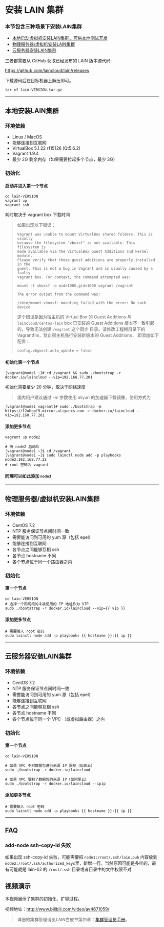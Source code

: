 # 安装 LAIN 集群

### 本节包含三种场景下安装LAIN集群
* [本地启动虚拟机安装LAIN集群，可供本地测试开发](#1)
* [物理服务器/虚拟机安装LAIN集群](#2)
* [云服务器安装LAIN集群](#3)

三者都需要从 GitHub 获取已经发布的 LAIN 版本源代码:

https://github.com/laincloud/lain/releases

下载源码后在目标机器上解压即可。
```
tar xf lain-VERSION.tar.gz
```
-----------------------------

<h2 id="1">本地安装LAIN集群</h2>

### 环境依赖

* Linux / MacOS
* 能够连接到互联网
* VirtualBox 5.1.22 r115126 (Qt5.6.2)
* Vagrant 1.9.4
* 最少 2G 剩余内存（如果需要拉起多个节点，最少 3G）

### 初始化

#### 启动并进入第一个节点

```
cd lain-VERSION
vagrant up
vagrant ssh
```

耗时取决于 vagrant box 下载时间

> 如果出现以下错误：
>
> ```
> Vagrant was unable to mount VirtualBox shared folders. This is usually
> because the filesystem "vboxsf" is not available. This filesystem is
> made available via the VirtualBox Guest Additions and kernel module.
> Please verify that these guest additions are properly installed in the
> guest. This is not a bug in Vagrant and is usually caused by a faulty
> Vagrant box. For context, the command attempted was:
>
> mount -t vboxsf -o uid=1000,gid=1000 vagrant /vagrant
>
> The error output from the command was:
>
> /sbin/mount.vboxsf: mounting failed with the error: No such device
> ```
>
> 这个错误是因为宿主机的 Virtual Box 的 Guest Additions 与 `laincloud/centos-lain`
> box 已安装的 Guest Additions 版本不一致引起的，导致无法创建 `/vagrant` 这个同步
> 目录。请修改工程根目录下的 Vagrantfile，禁止宿主机强行安装新版本的 Guest Additions，
> 即添加如下配置：
>
> ```
> config.vbguest.auto_update = false
> ```

#### 初始化第一个节点
```
[vagrant@node1 ~]# cd /vagrant && sudo ./bootstrap -r docker.io/laincloud --vip=192.168.77.201
```

初始化需要至少 20 分钟，取决于网络速度

> 国内用户建议通过 -m 参数使用 aliyun 的加速器下载镜像，使用方式为

```
[vagrant@node1 vagrant]# sudo ./bootstrap -m https://l2ohopf9.mirror.aliyuncs.com -r docker.io/laincloud --vip=192.168.77.201
```

#### 添加更多节点

```
vagrant up node2

# 待 node2 启动后
[vagrant@node1 ~]$ cd /vagrant
[vagrant@node1 ~]$ sudo lainctl node add -p playbooks node2:192.168.77.22
# root 密码为 vagrant
```

#### 同理可以如此添加 `node3`
---------------

<h2 id="2">物理服务器/虚拟机安装LAIN集群</h2>

### 环境依赖
* CentOS 7.2
* NTP 服务保证节点间时间一致
* 需要能访问到可用的 yum 源（包括 epel）
* 能够连接到互联网
* 各节点之间能够互相 ssh
* 各节点 hostname 不同
* 各个节点位于同一个路由器之内

### 初始化

#### 第一个节点

```
cd lain-VERSION
# 选择一个同网段的未被使用的 IP 地址作为 VIP
sudo ./bootstrap -r docker.io/laincloud --vip={{ vip }}
```

#### 添加更多节点
```
# 需要输入 root 密码
sudo lainctl node add -p playbooks {{ hostname }}:{{ ip }} 
```
----------------------

<h2 id="3">云服务器安装LAIN集群</h2>

### 环境依赖

* CentOS 7.2
* NTP 服务保证节点间时间一致
* 需要能访问到可用的 yum 源（包括 epel）
* 能够连接到互联网
* 各节点之间能够互相 ssh
* 各节点 hostname 不同
* 各个节点位于同一个 VPC （或虚拟路由器）之内

### 初始化

#### 第一个节点
```
cd lain-VERSION

# 如果 VPC 不对数据包进行来源 IP 限制（如青云）
sudo ./bootstrap -r docker.io/laincloud

# 如果 VPC 限制了数据包的来源 IP（如阿里云）
sudo ./bootstrap -r docker.io/laincloud --ipip
```

#### 添加更多节点

```
# 需要输入 root 密码
sudo lainctl node add -p playbooks {{ hostname }}:{{ ip }} 
```
------------------------
## FAQ

### add-node ssh-copy-id 失败
如果出现 ssh-copy-id  失败，可能需要把 `node1:/root/.ssh/lain.pub` 内容放到 `node2:/root/.ssh/authorized_keys`里，新增一行。当然原因可能是多样的，最有可能就是 lain-02 的 `/root/.ssh` 目录或者目录中的文件权限不对

## 视频演示

本视频展示了集群的初始化、扩容过程。

视频地址：http://www.bilibili.com/video/av4671059/

> 详细的集群管理请见LAIN白皮书第四章：[集群管理员手册](../adminmanual/index.html)。
